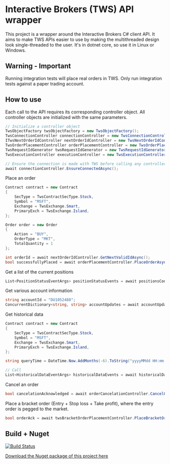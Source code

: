 # Interactive Brokers (TWS) API wrapper
This project is a wrapper around the Interactive Brokers C# client API. It aims to make TWS APIs easier to use by making the multithreaded design look single-threaded to the user. It's in dotnet core, so use it in Linux or Windows.

## Warning - Important
Running integration tests will place real orders in TWS. Only run integration tests against a paper trading account.

## How to use
Each call to the API requires its corresponding controller object. All controller objects are initialized with the same parameters. 
```C#
// Initialize a controller object
TwsObjectFactory twsObjectFactory = new TwsObjectFactory();
TwsConnectionController connectionController = new TwsConnectionController(twsObjectFactory.ClientSocket, twsObjectFactory.TwsCallbackHandler, "localhost", 7462, 1);
ITwsNextOrderIdController nextOrderIdController = new TwsNextOrderIdController(twsObjectFactory.ClientSocket, twsObjectFactory.TwsCallbackHandler);
TwsOrderPlacementController orderPlacementController = new TwsOrderPlacementController(twsObjectFactory.ClientSocket, twsObjectFactory.TwsCallbackHandler);
TwsRequestIdGenerator twsRequestIdGenerator = new TwsRequestIdGenerator();
TwsExecutionController executionController = new TwsExecutionController(twsObjectFactory.ClientSocket, twsObjectFactory.TwsCallbackHandler, twsRequestIdGenerator);

// Ensure the connection is made with TWS before calling any controller methods
await connectionController.EnsureConnectedAsync();
```

Place an order
```C#
Contract contract = new Contract
{
    SecType = TwsContractSecType.Stock,
    Symbol = "MSFT",
    Exchange = TwsExchange.Smart,
    PrimaryExch = TwsExchange.Island,
};

Order order = new Order
{
    Action = "BUY",
    OrderType = "MKT",
    TotalQuantity = 1
};

int orderId = await nextOrderIdController.GetNextValidIdAsync();
bool successfullyPlaced = await orderPlacementController.PlaceOrderAsync(orderId, contract, order);
```

Get a list of the current positions
```C#
List<PositionStatusEventArgs> positionStatusEvents = await positionsController.RequestPositions();
```

Get various account information
```C#
string accountId = "DU1052488";
ConcurrentDictionary<string, string> accountUpdates = await accountUpdatesController.GetAccountDetailsAsync(accountId);
```

Get historical data
```C#
Contract contract = new Contract
{
    SecType = TwsContractSecType.Stock,
    Symbol = "MSFT",
    Exchange = TwsExchange.Smart,
    PrimaryExch = TwsExchange.Island,
};

string queryTime = DateTime.Now.AddMonths(-6).ToString("yyyyMMdd HH:mm:ss");

// Call
List<HistoricalDataEventArgs> historicalDataEvents = await historicalDataController.GetHistoricalDataAsync(contract, queryTime, "1 M", "1 day", "MIDPOINT");
```

Cancel an order
```C#
bool cancelationAcknowledged = await orderCancelationController.CancelOrderAsync(orderId);
```

Place a bracket order (Entry + Stop loss + Take profit), where the entry order is pegged to the market.
```C#
bool orderAck = await twsBracketOrderPlacementController.PlaceBracketOrder(contract, entryAction, quantity, takePrice, stopPrice);
```

## Build + Nuget
[![Build Status](https://dev.azure.com/amittleider/AutoFinance.Broker/_apis/build/status/amittleider.AutoFinance.Broker?branchName=master)](https://dev.azure.com/amittleider/AutoFinance.Broker/_build/latest?definitionId=5&branchName=master)

[Download the Nuget package of this project here](https://www.nuget.org/packages/AutoFinance.Broker/)
